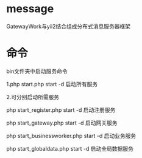 # message
GatewayWork与yii2结合组成分布式消息服务器框架

# 命令
bin文件夹中启动服务命令

1.php start.php start -d 启动所有服务

2.可分别启动所需服务

  php start_register.php start -d 启动注册服务
  
  php start_gateway.php start -d 启动网关服务
  
  php start_businessworker.php start -d 启动业务服务
  
  php start_globaldata.php start -d 启动全局数据服务
